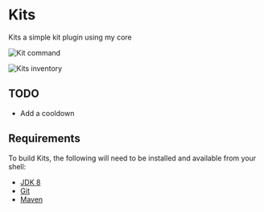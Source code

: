 # Kits

Kits a simple kit plugin using my core

![Kit command](https://imgur.com/27S4HFd.png)

![Kits inventory](https://imgur.com/S5tNCyy.png)

TODO
-

- Add a cooldown

Requirements
-

To build Kits, the following will need to be installed and available from your shell:

* [JDK 8](http://www.oracle.com/technetwork/java/javase/downloads/jdk8-downloads-2133151.html)
* [Git](https://git-scm.com)
* [Maven](https://maven.apache.org)
